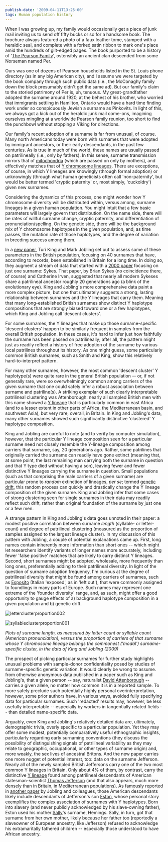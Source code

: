 ```yaml
---
publish-date: '2009-04-11T13:25:00'
tags: Human population history
---
```


When I was growing up, my family would occasionally get a piece of junk mail inviting us to send off fifty bucks or so for a handsome book. The brochure always featured a photo of a faux leather tome, stamped with a heraldic seal, and complete with a forked satin ribbon to mark one's place amid the hundreds of gilt-edged pages. The book purported to be a history of '[The Pearson Family](http://www.houseofnames.com/xq/asp.fc/qx/pearson-family-crest.htm)', ostensibly an ancient clan descended from some Norseman named Per.

Ours was one of dozens of Pearson households listed in the St. Louis phone directory (as in any big American city), and I assume we were targeted by the book company through such public data (i.e., the McConaghy family down the block presumably didn't get the same ad). But our family's claim to the storied patrimony of Per is, uh, tenuous. My great-grandfather adopted the surname around 1920, at the behest of his brother, who worried that immigrants settling in Hamilton, Ontario would have a hard time finding work under so conspicuously Jewish a surname as Pinkovits. In light of this, we always got a kick out of the heraldic junk mail come-ons, imagining ourselves mingling at a worldwide Pearson family reunion, too short to find the punchbowl without stopping a Viking for directions.

Our family's recent adoption of a surname is far from unusual, of course. Many north Americans today were born with surnames that were adopted by immigrant ancestors, or their early descendants, in the past few centuries. As is true in much of the world, these names are usually passed on patrilineally (i.e., only by fathers). In this sense, surname transmission mirrors that of [mitochondria](http://en.wikipedia.org/wiki/Mitochondrion) (which are passed on only by mothers), and effectively matches that of [Y chromosome lineages](http://en.wikipedia.org/wiki/Human_Y-chromosome_DNA_haplogroup). There are exceptions, of course, in which Y lineages are knowingly (through formal adoption) or unknowingly (through what human geneticists often call 'non-paternity', but would be better termed 'cryptic paternity' or, most simply, 'cuckoldry') given new surnames.

Considering the dynamics of this process, one might wonder how Y chromosome diversity will be distributed within, versus among, surname lineages in a given human population. You might intuit that a few basic parameters will largely govern that distribution. On the name side, there will be rates of willful surname change, cryptic paternity, and differentiation of pronunciation/spelling. On the genetic side, there will be the background mix of Y chromosome haplotypes in the given population, and, as time passes, the mutation rate of those haplotypes, and the degree of variation in breeding success among them.

In a [new paper](http://www.ncbi.nlm.nih.gov/pubmed/19204044), Turi King and Mark Jobling set out to assess some of these parameters in the British population, focusing on 40 surnames that have, according to records, been established in Britain for a long time. In doing so, they augment a stream of data that started with a [2000 paper](http://www.ncbi.nlm.nih.gov/pubmed/10739766) focusing on just one surname: Sykes. That paper, by Brian Sykes (no coincidence there, of course) and Catherine Irven, suggested that nearly all modern Sykeses share a patrilineal ancestor roughly 20 generations ago (a blink of the evolutionary eye). King and Jobling's more comprehensive data paint a more complex picture, but one that ultimately suggests a strong, lasting relationship between surnames and the Y lineages that carry them. Meaning that many long-established British surnames show distinct Y haplotype compositions that are strongly biased toward one or a few haplotypes, which King and Jobling call 'descent clusters'.

For some surnames, the Y lineages that make up those surname-specific 'descent clusters' happen to be similarly frequent in samples from the overall British population. In these cases, it's hard to infer just how faithfully the surname has been passed on patrilineally; after all, the pattern might just as readily reflect a history of free adoption of the surname by various local patrilines throughout its history. As one might guess, some particularly common British surnames, such as Smith and King, show this relatively hard-to-interpret pattern.

For many other surnames, however, the most common 'descent cluster' Y haplotype(s) were quite rare in the general British population -- or, if not generally rare, were so overwhelmingly common among carriers of the given surname that one could safely infer a robust association between surname and patriline(s). A striking exemplar of such clearly interpretable patrilineal clustering was Attenborough: nearly all sampled British men with this name showed a [Y lineage](http://en.wikipedia.org/wiki/Haplogroup_E3b_%28Y-DNA%29) that is particularly common in east Africa (and to a lesser extent in other parts of Africa, the Mediterranean basin, and southwest Asia), but very rare, overall, in Britain. In King and Jobling's data, many other surnames showed such significantly distinctive 'clustered' Y haplotype composition.

King and Jobling are careful to note (and to verify by computer simulation), however, that the particular Y lineage composition seen for a particular surname need not closely resemble the Y-lineage composition among carriers that surname, say, 20 generations ago. Rather, some patrilines that originally carried the surname can readily have gone extinct (meaning that, at some point, the last remaining man carrying both the surname in question and that Y type died without having a son), leaving fewer and fewer distinctive Y lineages carrying the surname in question. Small populations (such as that comprising the male carriers of a given surname) are particular prone to _random_ extinction of lineages, _per se_; termed [genetic drift](http://en.wikipedia.org/wiki/Genetic_drift), this random process can quickly and drastically change the Y lineage composition of the given surname. King and Jobling infer that some cases of strong clustering seen for single surnames in their data may readily reflect such drift, rather than original foundation of the surname by just one or a few men.

A strange pattern in King and Jobling's data goes unnoted in their paper: a modest positive correlation between surname _length_ (syllable- or letter-count) and degree of patrilineal clustering (measured as the proportion of samples assigned to the largest lineage cluster). In my discussion of this pattern with Jobling, a couple of potential explanations came up. First, long names contain inherently more information than short ones -- which might let researchers identify variants of longer names more accurately, including fewer 'false positive' matches that are likely to carry distinct Y lineages. Second, short surnames might be adopted, wholesale, more frequently than long ones, preferentially adding to their patrilineal diversity. In light of the question of surname adoption frequency, I'm curious at the degree of patrilineal diversity that might be found among carriers of surnames, such as [Esposito](http://en.wikipedia.org/wiki/Esposito) (Italian 'exposed', as in 'left out'), that were commonly assigned to foundlings in many parts of Europe. Such names may represent one extreme of the 'founder diversity' range, and, as such, might offer a good opportunity to gauge effects of a) background haplotype composition in a given population and b) genetic drift.

![letterclusterproportion002](/wp-content/uploads/2009/03/letterclusterproportion002.jpg "letterclusterproportion002")

![syllableclusterproportion001](/wp-content/uploads/2009/03/syllableclusterproportion001.jpg "syllableclusterproportion001")

_Plots of surname length, as measured by letter count or syllable count (American pronunciation), versus the proportion of carriers of that surname whose Y chromosome lineage belongs the commonest ('modal') surname-specific cluster, in the data of King and Jobling (2009)_

The prospect of picking particular surnames for further study highlights unusual problems with sample-donor confidentiality posed by studies of surname-specific genetic variation. It would clearly be wrong to assume. from otherwise anonymous data published in a paper such as King and Jobling's, that a given person -- say, naturalist [David Attenborough](http://en.wikipedia.org/wiki/David_attenborough "David Attenborough") -- carries a given allele, no matter how common it is in a reported sample. To more safely preclude such potentially highly personal overinterpretation, however, some prior authors have, in various ways, avoided fully specifying data for particular surnames. Such 'redacted' results may, however, be less usefully interpretable -- especially by workers in tangentially related fields -- than detailed name-specific data.

Arguably, even King and Jobling's relatively detailed data are, ultimately, demographic trivia, overly specific to a particular population. Yet they may offer some modest, potentially comparatively useful ethnographic insights, particularly regarding early surnaming conventions (they discuss the possibility of distinguishing signals of patrilineal variability as they may relate to geographic, occupational, or other types of surname origin) and, more weakly, the sex lives of ancestral Britons. And the new paper carries one more nugget of potential interest, too: data on the surname Jefferson. Nearly all of the newly sampled British Jeffersons carry one of the two most common Y lineages in Britain. Only about 4% of them, by contrast, carry the distinctive [Y lineage](http://en.wikipedia.org/wiki/Haplogroup_T_%28Y-DNA%29) found among patrilineal descendants of American statesman-scientist [Thomas Jefferson](http://en.wikipedia.org/wiki/Thomas_Jefferson) (and that also appears, much more densely than in Britain, in Mediterranean populations). As famously reported in [another paper](http://www.ncbi.nlm.nih.gov/pubmed/9817200) by Jobling and colleagues, those American descendants likely include descendants of Jefferson's son [Eston](http://en.wikipedia.org/wiki/Eston_Hemings), whose personal story exemplifies the complex association of surnames with Y haplotypes. Born into slavery (and never publicly acknowledged by his slave-owning father), Eston used his mother [Sally](http://en.wikipedia.org/wiki/Sally_Hemings)'s surname, Hemings. Sally, in turn, got that surname from her own mother, likely because her father too (reportedly a slaveowner of European ancestry, like Jefferson) refused to acknowledge his extramaritally fathered children -- especially those understood to have African ancestry.
